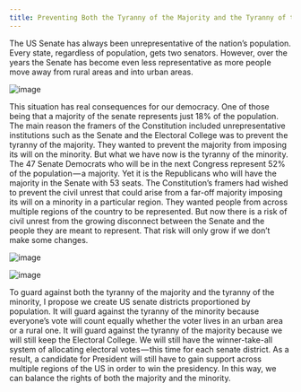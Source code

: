 ```yaml
---
title: Preventing Both the Tyranny of the Majority and the Tyranny of the Minority
---
```


The US Senate has always been unrepresentative of the nation’s population. Every state, regardless of population, gets two senators. However, over the years the Senate has become even less representative as more people move away from rural areas and into urban areas.

![image](https://user-images.githubusercontent.com/43195349/122490631-73449400-cfb0-11eb-8187-eb434856ba78.png)

 
This situation has real consequences for our democracy. One of those being that a majority of the senate represents just 18% of the population. The main reason the framers of the Constitution included unrepresentative institutions such as the Senate and the Electoral College was to prevent the tyranny of the majority. They wanted to prevent the majority from imposing its will on the minority. But what we have now is the tyranny of the minority. The 47 Senate Democrats who will be in the next Congress represent 52% of the population — a majority. Yet it is the Republicans who will have the majority in the Senate with 53 seats. The Constitution’s framers had wished to prevent the civil unrest that could arise from a far-off majority imposing its will on a minority in a particular region. They wanted people from across multiple regions of the country to be represented. But now there is a risk of civil unrest from the growing disconnect between the Senate and the people they are meant to represent. That risk will only grow if we don’t make some changes.

![image](https://user-images.githubusercontent.com/43195349/122490664-848da080-cfb0-11eb-82fa-f686e2b2be5e.png)

![image](https://user-images.githubusercontent.com/43195349/122490682-8b1c1800-cfb0-11eb-83d5-4376f85ef32e.png)
  
To guard against both the tyranny of the majority and the tyranny of the minority, I propose we create US senate districts proportioned by population. It will guard against the tyranny of the minority because everyone’s vote will count equally whether the voter lives in an urban area or a rural one. It will guard against the tyranny of the majority because we will still keep the Electoral College. We will still have the winner-take-all system of allocating electoral votes — this time for each senate district. As a result, a candidate for President will still have to gain support across multiple regions of the US in order to win the presidency. In this way, we can balance the rights of both the majority and the minority.

<script src="https://utteranc.es/client.js"
        repo="valogonor/valogonor.github.io"
        issue-term="pathname"
        theme="github-light"
        crossorigin="anonymous"
        async>
</script>
